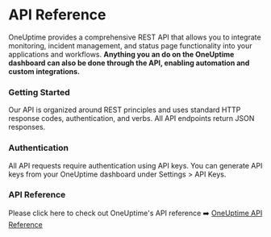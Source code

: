 # API Reference

OneUptime provides a comprehensive REST API that allows you to integrate monitoring, incident management, and status page functionality into your applications and workflows. **Anything you an do on the OneUptime dashboard can also be done through the API, enabling automation and custom integrations.**

### Getting Started

Our API is organized around REST principles and uses standard HTTP response codes, authentication, and verbs. All API endpoints return JSON responses.


### Authentication

All API requests require authentication using API keys. You can generate API keys from your OneUptime dashboard under Settings > API Keys.

### API Reference

Please click here to check out OneUptime's API reference ➡️ [OneUptime API Reference](/reference)
